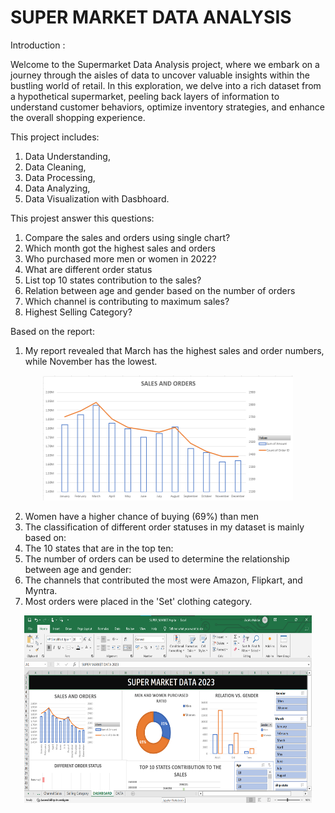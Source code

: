 # SUPER MARKET DATA ANALYSIS


Introduction :

Welcome to the Supermarket Data Analysis project, where we embark on a journey through the aisles of data to uncover valuable insights within the bustling world of retail. In this exploration, we delve into a rich dataset from a hypothetical supermarket, peeling back layers of information to understand customer behaviors, optimize inventory strategies, and enhance the overall shopping experience.


This project includes:

1. Data Understanding,
2. Data Cleaning,
3. Data Processing,
4. Data Analyzing,
5. Data Visualization with Dasbhoard.


This projest answer this questions:

1. Compare the sales and orders using single chart?
2. Which month got the highest sales and orders
3. Who purchased more men or women in 2022?
4. What are different order status
5. List top 10 states contribution to the sales?
6. Relation between age and gender based on the number of orders
7. Which channel is contributing to maximum sales?
8. Highest Selling Category?


Based on the report:

1. My report revealed that March has the highest sales and order numbers, while November has the lowest.
<p align="center">
  <img width="400" height="200" src="https://github.com/ArpitaHaldar/Super-Market-Data-Analysis/blob/main/GRAPHS/SALES%20AND%20ORDERS.png">
</p>

2. Women have a higher chance of buying (69%) than men
3. The classification of different order statuses in my dataset is mainly based on:
4. The 10 states that are in the top ten:
5. The number of orders can be used to determine the relationship between age and gender:
6. The channels that contributed the most were Amazon, Flipkart, and Myntra.
7. Most orders were placed in the 'Set' clothing category.



<p align="center">
  <img width="460" height="300" src="https://github.com/ArpitaHaldar/Super-Market-Data-Analysis/blob/main/dashboard.png">
</p>
